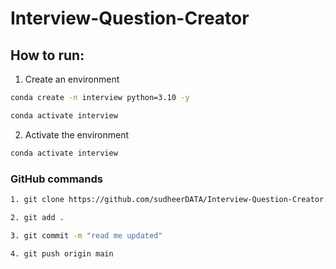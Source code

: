 # Interview-Question-Creator



## How to run:

1. Create an environment


```bash
conda create -n interview python=3.10 -y

conda activate interview
```

2. Activate the environment

```bash
conda activate interview
```

### GitHub commands

```bash
1. git clone https://github.com/sudheerDATA/Interview-Question-Creator.git

2. git add .

3. git commit -m "read me updated"

4. git push origin main 
```

